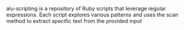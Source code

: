 alu-scripting is a repository of Ruby scripts that leverage regular expressions. Each script explores various patterns and uses the scan method to extract specific text from the provided input
